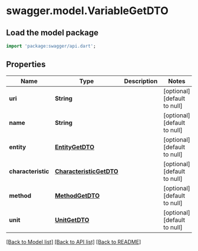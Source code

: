 # swagger.model.VariableGetDTO

## Load the model package
```dart
import 'package:swagger/api.dart';
```

## Properties
Name | Type | Description | Notes
------------ | ------------- | ------------- | -------------
**uri** | **String** |  | [optional] [default to null]
**name** | **String** |  | [optional] [default to null]
**entity** | [**EntityGetDTO**](EntityGetDTO.md) |  | [optional] [default to null]
**characteristic** | [**CharacteristicGetDTO**](CharacteristicGetDTO.md) |  | [optional] [default to null]
**method** | [**MethodGetDTO**](MethodGetDTO.md) |  | [optional] [default to null]
**unit** | [**UnitGetDTO**](UnitGetDTO.md) |  | [optional] [default to null]

[[Back to Model list]](../README.md#documentation-for-models) [[Back to API list]](../README.md#documentation-for-api-endpoints) [[Back to README]](../README.md)


